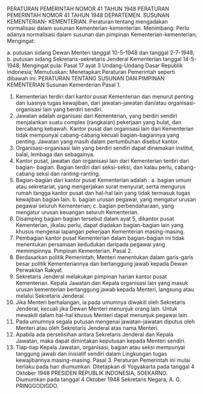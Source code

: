  PERATURAN PEMERINTAH NOMOR 41 TAHUN 1948 PERATURAN PEMERINTAH NOMOR 41 TAHUN 1948 DEPARTEMEN. SUSUNAN KEMENTERIAN- KEMENTERIAN. Peraturan tentang mengadakan normalisasi dalam susunan Kementerian-kementerian.
Menimbang:
 Perlu adanya normalisasi dalam susunan dan pimpinan Kementerian-kementerian;
Mengingat:

a. putusan sidang Dewan Menteri tanggal 10-5-1948 dan tanggal 2-7-1948;
b. putusan sidang Sekretaris-sekretaris Jenderal Kementerian tanggal 14-5-1948; Mengingat pula: Pasal 17 ayat 3 Undang-Undang Dasar Republik Indonesia; Memutuskan: Menetapkan Peraturan Pemerintah seperti dibawah ini: PERATURAN TENTANG SUSUNAN DAN PIMPINAN KEMENTERIAN Susunan Kementerian Pasal 1.
1. Kementerian terdiri dari kantor pusat Kementerian dan menurut penting dan luasnya tugas kewajiban, dari jawatan-jawatan dan/atau organisasi-organisasi lain yang berdiri sendiri.
2. Jawatan adalah organisasi dari Kementerian, yang berdiri sendiri menjalankan suatu complex (rangkaian) pekerjaan yang bulat, dan bercabang kebawah. Kantor pusat dan organisasi lain dari Kementerian tidak mempunyai cabang-cabang kecuali bagian-bagiannya yang penting. Jawatan yang masih dalam pertumbuhan disebut kantor.
3. Organisasi-organisasi lain yang berdiri sendiri dapat dinamakan institut, balai, lembaga dan sebagainya.
4. Kantor pusat, jawatan dan organisasi lain dari Kementerian terdiri dari bagian- bagian. Bagian terdiri dari seksi-seksi, dan kalau perlu, cabang-cabang seksi dan ranting-ranting.
5. Bagian-bagian dari kantor pusat Kementerian adalah :
a. bagian umum atau sekretariat, yang mengerjakan surat menyurat, serta mengurus rumah tangga kantor pusat dan hal-hal lain yang tidak termasuk tugas kewajiban bagian lain:
b. bagian urusan pegawai, yang mengatur urusan pegawai seluruh Kementerian;
c. bagian perbendaharaan, yang mengatur urusan keuangan seluruh Kementerian.
6. Disamping bagian-bagian tersebut dalam ayat 5, dikantor pusat Kementerian, jikalau perlu, dapat diadakan bagian-bagian lain yang khusus mengenai lapangan pekerjaan Kementerian masing-masing.
7. Pembagian kantor pusat Kementerian dalam bagian-bagian ini tidak menentukan persamaan kedudukan daripada pegawai yang memimpinnya. Pimpinan Kementerian. Pasal 2.
1. Berdasarkan politik Pemerintah, Menteri menentukan dalam garis-garis besar politik Kementeriannya dan bertanggung jawab kepada Dewan Perwakilan Rakyat.
2. Sekretaris Jenderal melakukan pimpinan harian kantor pusat Kementerian. Kepala Jawatan dan Kepala organisasi lain yang masuk urusan kementerian bertanggung jawab kepada Menteri, langsung atau melalui Sekretaris Jenderal.
3. Jika Menteri berhalangan, ia pada umumnya diwakili oleh Sekretaris Jenderal, kecuali jika Dewan Menteri menunjuk orang lain. Untuk mewakili dalam hal-hal khusus Menteri dapat menunjuk pegawai lain.
4. Pada umumnya segala putusan mengenai jawatan-jawatan diputus oleh Menteri atau oleh Sekretaris Jenderal atas nama Menteri.
5. Apabila ada perselisihan antara Sekretaris Jenderal dan Kepala Jawatan, maka dapat dimintakan keputusan kepada Menteri sendiri.
6. Tiap-tiap Kepala Jawatan, organisasi, bagian atau seksi mempunyai tanggung jawab dan inisiatif sendiri dalam Lingkungan tugas kewajibannya masing-masing. Pasal 3. Peraturan Pemerintah ini mulai berlaku pada hari diumumkan. Ditetapkan di Yogyakarta pada tanggal 4 Oktober 1948 PRESIDEN REPUBLIK INDONESIA, SOEKARNO. Diumumkan pada tanggal 4 Oktober 1948 Sekretaris Negara, A. G. PRINGGODIGDO.